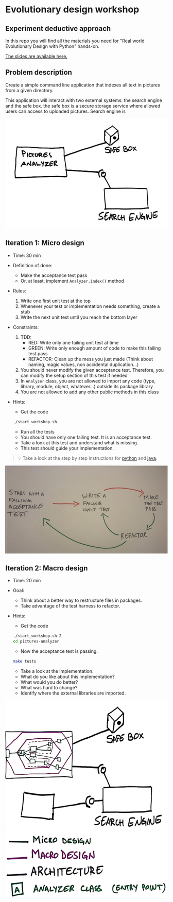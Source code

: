 # Evolutionary design workshop

## Experiment deductive approach

In this repo you will find all the materials you need for "Real world Evolutionary Design with Python" hands-on.

[The slides are available here.](http://slides.com/wasselalazhar/real-world-evolutionary-design-with-python)

## Problem description

Create a simple command line application that indexes all text in pictures from a given directory.

This application will interact with two external systems: the search engine and the safe box.
the safe box is a secure storage service where allowed users can access to uploaded pictures.
Search engine is

![problem illustration](illustrations/problem-description.jpg)

## Iteration 1: Micro design

* Time: 30 min
* Definition of done:
  * Make the acceptance test pass
  * Or, at least, implement `Analyzer.index()` method
* Rules:
  1. Write one first unit test at the top
  1. Whenever your test or implementation needs something, create a stub
  1. Write the next unit test until you reach the bottom layer
* Constraints:
    1. TDD:
        * RED: Write only one failing unit test at time
        * GREEN: Write only enough amount of code to make this failing test pass
        * REFACTOR: Clean up the mess you just made (Think about naming, magic values, non accidental duplication...)
    1. You should never modify the given acceptance test. Therefore, you can modify the setup section of this test if needed
    1. In `Analyzer` class, you are not allowed to import any code (type, library, module, object, whatever...) outside its package  library
    1. You are not allowed to add any other public methods in this class
* Hints:

  * Get the code

  ```bash
  ./start_workshop.sh
  ```

  * Run all the tests
  * You should have only one failing test. It is an acceptance test.
  * Take a look at this test and understand what is missing.
  * This test should guide your implementation.

> :bulb: Take a look at the step by step instructions for [python](python/step-by-step-python.md) and [java](java/step-by-step-java.md).

![double loop tdd](illustrations/double-loop-tdd.jpg)

## Iteration 2: Macro design

* Time: 20 min
* Goal:
  * Think about a better way to restructure files in packages.
  * Take advantage of the test harness to refactor.
* Hints:
  * Get the code

  ```bash
  ./start_workshop.sh 2
  cd pictures-analyzer
  ```

  * Now the acceptance test is passing.

  ```bash
  make tests
  ```

  * Take a look at the implementation.
  * What do you like about this implementation?
  * What would you do better?
  * What was hard to change?
  * Identify where the external libraries are imported.

![macro design](illustrations/macro-design.png)
![macro design caption](illustrations/macro-design-caption.png)
